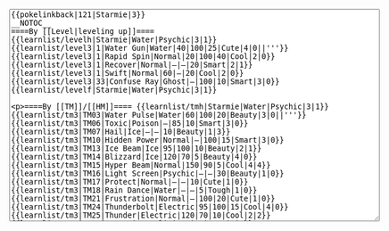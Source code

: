 </p><textarea readonly="" accesskey="," id="wpTextbox1" cols="80" rows="25" style="" class="mw-editfont-monospace" lang="en" dir="ltr" name="wpTextbox1">{{pokelinkback|121|Starmie|3}}
__NOTOC__
====By [[Level|leveling up]]====
{{learnlist/levelh|Starmie|Water|Psychic|3|1}}
{{learnlist/level3|1|Water Gun|Water|40|100|25|Cute|4|0||'''}}
{{learnlist/level3|1|Rapid Spin|Normal|20|100|40|Cool|2|0}}
{{learnlist/level3|1|Recover|Normal|—|—|20|Smart|2|1}}
{{learnlist/level3|1|Swift|Normal|60|—|20|Cool|2|0}}
{{learnlist/level3|33|Confuse Ray|Ghost|—|100|10|Smart|3|0}}
{{learnlist/levelf|Starmie|Water|Psychic|3|1}}

====By [[TM]]/[[HM]]====
{{learnlist/tmh|Starmie|Water|Psychic|3|1}}
{{learnlist/tm3|TM03|Water Pulse|Water|60|100|20|Beauty|3|0||'''}}
{{learnlist/tm3|TM06|Toxic|Poison|—|85|10|Smart|3|0}}
{{learnlist/tm3|TM07|Hail|Ice|—|—|10|Beauty|1|3}}
{{learnlist/tm3|TM10|Hidden Power|Normal|—|100|15|Smart|3|0}}
{{learnlist/tm3|TM13|Ice Beam|Ice|95|100|10|Beauty|2|1}}
{{learnlist/tm3|TM14|Blizzard|Ice|120|70|5|Beauty|4|0}}
{{learnlist/tm3|TM15|Hyper Beam|Normal|150|90|5|Cool|4|4}}
{{learnlist/tm3|TM16|Light Screen|Psychic|—|—|30|Beauty|1|0}}
{{learnlist/tm3|TM17|Protect|Normal|—|—|10|Cute|1|0}}
{{learnlist/tm3|TM18|Rain Dance|Water|—|—|5|Tough|1|0}}
{{learnlist/tm3|TM21|Frustration|Normal|—|100|20|Cute|1|0}}
{{learnlist/tm3|TM24|Thunderbolt|Electric|95|100|15|Cool|4|0}}
{{learnlist/tm3|TM25|Thunder|Electric|120|70|10|Cool|2|2}}
{{learnlist/tm3|TM27|Return|Normal|—|100|20|Cute|1|0}}
{{learnlist/tm3|TM29|Psychic|Psychic|90|100|10|Smart|1|3||'''}}
{{learnlist/tm3|TM32|Double Team|Normal|—|—|15|Cool|2|0}}
{{learnlist/tm3|TM33|Reflect|Psychic|—|—|20|Smart|1|0}}
{{learnlist/tm3|TM42|Facade|Normal|70|100|20|Cute|2|0}}
{{learnlist/tm3|TM43|Secret Power|Normal|70|100|20|Smart|1|0}}
{{learnlist/tm3|TM44|Rest|Psychic|—|—|10|Cute|2|0}}
{{learnlist/tm3|TM48|Skill Swap|Psychic|—|—|10|Smart|1|0}}
{{learnlist/tm3|HM03|Surf|Water|95|100|15|Beauty|3|0||'''}}
{{learnlist/tm3|HM05|Flash|Normal|—|70|20|Beauty|3|0}}
{{learnlist/tm3|HM07|Waterfall|Water|80|100|15|Tough|2|0||'''}}
{{learnlist/tm3|HM08|Dive|Water|60|100|10|Beauty|2|0||'''}}
{{learnlist/tmf|Starmie|Water|Psychic|3|1}}

====By {{pkmn|breeding}}====
{{learnlist/breedh|Starmie|Water|Psychic|3|1}}
{{learnlist/breed3null}}
{{learnlist/breedf|Starmie|Water|Psychic|3|1}}

====By [[Move Tutor|tutoring]]====
{{learnlist/tutorh|Starmie|Water|Psychic|3|1}}
{{learnlist/tutor3|Dream Eater|Psychic|100|100|15|Smart|2|2||'''|yes|yes|yes}}
{{learnlist/tutor3|Double-Edge|Normal|120|100|15|Tough|6|0|||yes|yes|yes}}
{{learnlist/tutor3|Endure|Normal|—|—|10|Tough|2|0|||no|yes|no}}
{{learnlist/tutor3|Icy Wind|Ice|55|95|15|Beauty|1|3|||no|yes|yes}}
{{learnlist/tutor3|Mimic|Normal|—|—|10|Cute|1|0|||yes|yes|yes}}
{{learnlist/tutor3|Psych Up|Normal|—|—|10|Smart|2|0|||no|yes|no}}
{{learnlist/tutor3|Sleep Talk|Normal|—|—|10|Cute|3|0|||no|yes|no}}
{{learnlist/tutor3|Snore|Normal|40|100|15|Cute|4|0|||no|yes|no}}
{{learnlist/tutor3|Substitute|Normal|—|—|10|Smart|2|0|||yes|yes|yes}}
{{learnlist/tutor3|Swagger|Normal|—|90|15|Cute|2|0|||no|yes|yes}}
{{learnlist/tutor3|Swift|Normal|60|—|20|Cool|2|0|||no|yes|no}}
{{learnlist/tutor3|Thunder Wave|Electric|—|100|20|Cool|2|1|||yes|yes|yes}}
{{learnlist/tutorf|Starmie|Water|Psychic|3|1}}

====By a prior [[evolution]]====
{{Learnlist/prevoh|Starmie|Water|Psychic|3|1}}
{{Learnlist/prevo3|120|Staryu|||||Tackle|Normal|35|95|35|Tough|4|0}}
{{Learnlist/prevo3|120|Staryu|||||Harden|Normal|—|—|30|Tough|2|0}}
{{Learnlist/prevo3|120|Staryu|||||Camouflage|Normal|—|—|20|Smart|3|0}}
{{Learnlist/prevo3|120|Staryu|||||BubbleBeam|Water|65|100|20|Beauty|1|3|'''}}
{{Learnlist/prevo3|120|Staryu|||||Minimize|Normal|—|—|20|Cute|2|0}}
{{Learnlist/prevo3|120|Staryu|||||Cosmic Power|Psychic|—|—|20|Cool|1|0}}
{{Learnlist/prevo3|120|Staryu|||||Hydro Pump|Water|120|80|5|Beauty|4|0|'''}}
{{Learnlist/prevof|Starmie|Water|Psychic|3|1}}

====Special moves====
{{Shadow moves|121|41|Shadow Break|Shadow Mist|Shadow Storm|--|Refresh|Normal|Waterfall|Water|Ice Beam|Ice|Recover|Normal|XD|water|psychic}}

[[fr:Staross/Génération 3]]
[[it:Starmie/Mosse apprese in terza generazione]]
[[ja:スターミー/第六世代以前のおぼえるわざ]]
[[zh:宝石海星/第三世代招式表]]
